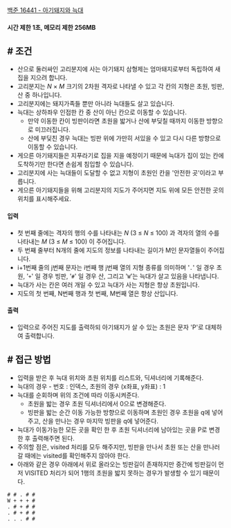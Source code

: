 
[백준 16441 - 아기돼지와 늑대](https://www.acmicpc.net/problem/16441)


#### **시간 제한 1초, 메모리 제한 256MB**


## **# 조건**

- 산으로 둘러싸인 고리분지에 사는 아기돼지 삼형제는 엄마돼지로부터 독립하여 새 집을 지으려 합니다.
- 고리분지는 _N_ × _M_ 크기의 2차원 격자로 나타낼 수 있고 각 칸의 지형은 초원, 빙판, 산 중 하나입니다.
- 고리분지에는 돼지가족들 뿐만 아니라 늑대들도 살고 있습니다. 
- 늑대는 상하좌우 인접한 칸 중 산이 아닌 칸으로 이동할 수 있습니다. 
	- 만약 이동한 칸이 빙판이라면 초원을 밟거나 산에 부딪칠 때까지 이동한 방향으로 미끄러집니다. 
	- 산에 부딪친 경우 늑대는 빙판 위에 가만히 서있을 수 있고 다시 다른 방향으로 이동할 수 있습니다.
- 게으른 아기돼지들은 지푸라기로 집을 지을 예정이기 때문에 늑대가 집이 있는 칸에 도착하기만 한다면 손쉽게 침입할 수 있습니다. 
- 고리분지에 사는 늑대들이 도달할 수 없고 지형이 초원인 칸을 '안전한 곳'이라고 부릅니다. 
- 게으른 아기돼지들을 위해 고리분지의 지도가 주어지면 지도 위에 모든 안전한 곳의 위치를 표시해주세요.


#### **입력**
- 첫 번째 줄에는 격자의 행의 수를 나타내는 _N_ (3 ≤ _N_ ≤ 100) 과 격자의 열의 수를 나타내는 _M_ (3 ≤ _M_ ≤ 100) 이 주어집니다.
- 두 번째 줄부터 N개의 줄에 지도의 정보를 나타내는 길이가 M인 문자열들이 주어집니다. 
- i+1번째 줄의 j번째 문자는 i번째 행 j번째 열의 지형 종류를 의미하며 '`.`' 일 경우 초원, '`+`' 일 경우 빙판, '`#`' 일 경우 산, 그리고 '`W`'는 늑대가 살고 있음을 나타냅니다. 
- 늑대가 사는 칸은 여러 개일 수 있고 늑대가 사는 지형은 항상 초원입니다. 
- 지도의 첫 번째, N번째 행과 첫 번째, M번째 열은 항상 산입니다.


#### **출력**
- 입력으로 주어진 지도를 출력하되 아기돼지가 살 수 있는 초원은 문자 'P'로 대체하여 출력합니다.



## **# 접근 방법**

- 입력을 받은 후 늑대 위치와 초원 위치를 리스트와, 딕셔너리에 기록해준다.
- 늑대의 경우 - 번호 : 인덱스, 초원의 경우 (x좌표, y좌표) : 1
- 늑대를 순회하며 위의 조건에 따라 이동시켜준다.
	- 초원을 밟는 경우 초원 딕셔너리에서 0으로 변경해준다.
	- 빙판을 밟는 순간 이동 가능한 방향으로 이동하며 초원인 경우 초원을 q에 넣어주고, 산을 만나는 경우 마지막 빙판을 q에 넣어준다.
- 늑대가 이동가능한 모든 곳을 확인 한 후 초원 딕셔너리에 남아있는 곳을 P로 변경한 후 출력해주면 된다.
- 주의할 점은, visited 처리를 모두 해주지만, 빙판을 만나서 초원 또는 산을 만나러 갈 때에는 visited를 확인해주지 않아야 한다.
- 아래와 같은 경우 아래에서 위로 올라오는 빙판길이 존재하지만 중간에 빙판길이 먼저 VISITED 처리가 되어 1행의 초원을 밟지 못하는 경우가 발생할 수 있기 때문이다.
```
# # . # #
W + + + #
. # + # #
. # + # #
. . . # #
```